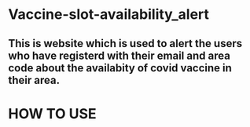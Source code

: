 # Vaccine-slot-availability_alert

## This is website which is used to alert the users who have registerd with their email and area code about the availabity of covid vaccine in their area.


#                             **HOW TO USE**
## 
